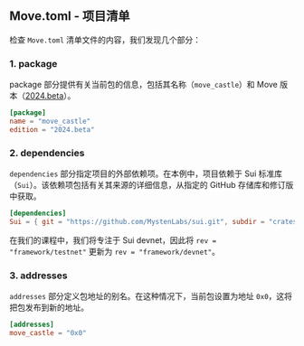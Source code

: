 ## Move.toml - 项目清单

检查 `Move.toml` 清单文件的内容，我们发现几个部分：

### 1. package
package 部分提供有关当前包的信息，包括其名称（`move_castle`）和 Move 版本（[2024.beta](https://blog.sui.io/move-edition-2024-update/)）。

```toml
[package]
name = "move_castle"
edition = "2024.beta"
```

### 2. dependencies
`dependencies` 部分指定项目的外部依赖项。在本例中，项目依赖于 Sui 标准库（`Sui`）。该依赖项包括有关其来源的详细信息，从指定的 GitHub 存储库和修订版中获取。

```toml
[dependencies]
Sui = { git = "https://github.com/MystenLabs/sui.git", subdir = "crates/sui-framework/packages/sui-framework", rev = "framework/testnet" }
```

在我们的课程中，我们将专注于 Sui devnet，因此将 `rev = "framework/testnet"` 更新为 `rev = "framework/devnet"`。

### 3. addresses
`addresses` 部分定义包地址的别名。在这种情况下，当前包设置为地址 `0x0`，这将把包发布到新的地址。

```toml
[addresses]
move_castle = "0x0"
```